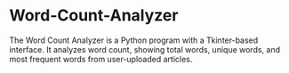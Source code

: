 # Word-Count-Analyzer
The Word Count Analyzer is a Python program with a Tkinter-based interface. It analyzes word count, showing total words, unique words, and most frequent words from user-uploaded articles.
